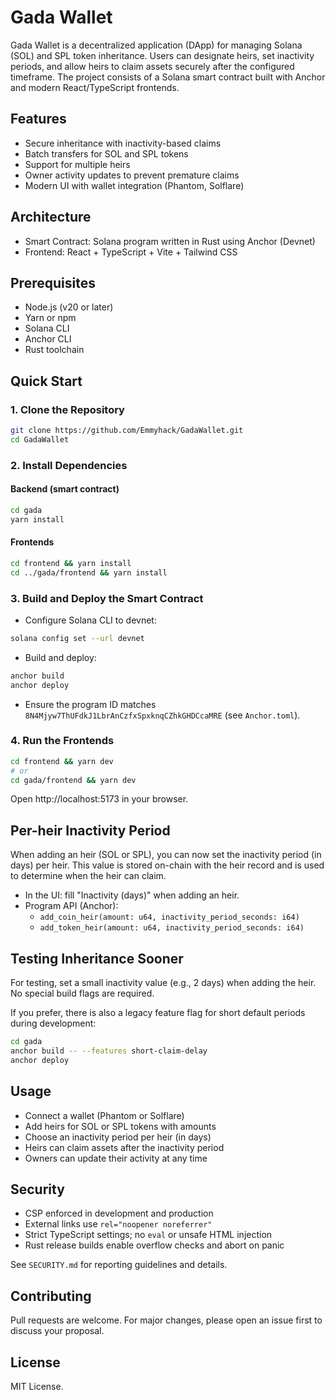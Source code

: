 # Gada Wallet

Gada Wallet is a decentralized application (DApp) for managing Solana (SOL) and SPL token inheritance. Users can designate heirs, set inactivity periods, and allow heirs to claim assets securely after the configured timeframe. The project consists of a Solana smart contract built with Anchor and modern React/TypeScript frontends.

## Features
- Secure inheritance with inactivity-based claims
- Batch transfers for SOL and SPL tokens
- Support for multiple heirs
- Owner activity updates to prevent premature claims
- Modern UI with wallet integration (Phantom, Solflare)

## Architecture
- Smart Contract: Solana program written in Rust using Anchor (Devnet)
- Frontend: React + TypeScript + Vite + Tailwind CSS

## Prerequisites
- Node.js (v20 or later)
- Yarn or npm
- Solana CLI
- Anchor CLI
- Rust toolchain

## Quick Start

### 1. Clone the Repository
```bash
git clone https://github.com/Emmyhack/GadaWallet.git
cd GadaWallet
```

### 2. Install Dependencies
#### Backend (smart contract)
```bash
cd gada
yarn install
```
#### Frontends
```bash
cd frontend && yarn install
cd ../gada/frontend && yarn install
```

### 3. Build and Deploy the Smart Contract
- Configure Solana CLI to devnet:
```bash
solana config set --url devnet
```
- Build and deploy:
```bash
anchor build
anchor deploy
```
- Ensure the program ID matches `8N4Mjyw7ThUFdkJ1LbrAnCzfxSpxknqCZhkGHDCcaMRE` (see `Anchor.toml`).

### 4. Run the Frontends
```bash
cd frontend && yarn dev
# or
cd gada/frontend && yarn dev
```
Open http://localhost:5173 in your browser.

## Per-heir Inactivity Period
When adding an heir (SOL or SPL), you can now set the inactivity period (in days) per heir. This value is stored on-chain with the heir record and is used to determine when the heir can claim.

- In the UI: fill "Inactivity (days)" when adding an heir.
- Program API (Anchor):
  - `add_coin_heir(amount: u64, inactivity_period_seconds: i64)`
  - `add_token_heir(amount: u64, inactivity_period_seconds: i64)`

## Testing Inheritance Sooner
For testing, set a small inactivity value (e.g., 2 days) when adding the heir. No special build flags are required.

If you prefer, there is also a legacy feature flag for short default periods during development:
```bash
cd gada
anchor build -- --features short-claim-delay
anchor deploy
```

## Usage
- Connect a wallet (Phantom or Solflare)
- Add heirs for SOL or SPL tokens with amounts
- Choose an inactivity period per heir (in days)
- Heirs can claim assets after the inactivity period
- Owners can update their activity at any time

## Security
- CSP enforced in development and production
- External links use `rel="noopener noreferrer"`
- Strict TypeScript settings; no `eval` or unsafe HTML injection
- Rust release builds enable overflow checks and abort on panic

See `SECURITY.md` for reporting guidelines and details.

## Contributing
Pull requests are welcome. For major changes, please open an issue first to discuss your proposal.

## License
MIT License.
